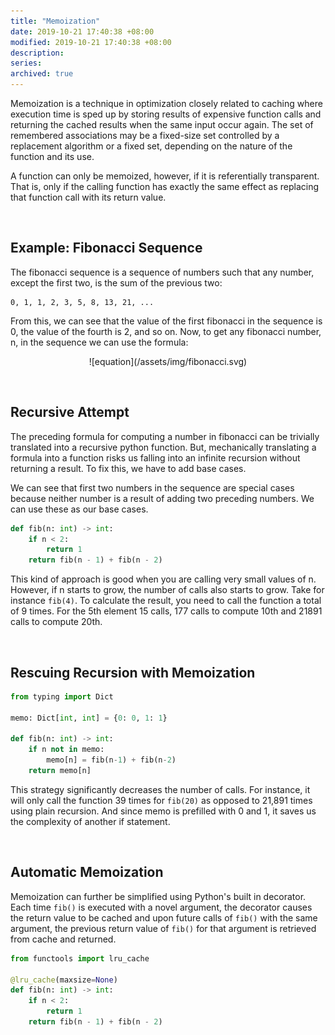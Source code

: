 ```yaml
---
title: "Memoization"
date: 2019-10-21 17:40:38 +08:00
modified: 2019-10-21 17:40:38 +08:00
description:
series:
archived: true
---
```

Memoization is a technique in optimization closely related to caching where execution time is sped up by storing results of expensive function calls and returning the cached results when the same input occur again. The set of remembered associations may be a fixed-size set controlled by a replacement algorithm or a fixed set, depending on the nature of the function and its use.

A function can only be memoized, however, if it is referentially transparent. That is, only if the calling function has exactly the same effect as replacing that function call with its return value.

<br>

## Example: Fibonacci Sequence

The fibonacci sequence is a sequence of numbers such that any number, except the first two, is the sum of the previous two:

```
0, 1, 1, 2, 3, 5, 8, 13, 21, ...
```

From this, we can see that the value of the first fibonacci in the sequence is 0, the value of the fourth is 2, and so on. Now, to get any fibonacci number, n, in the sequence we can use the formula:

<p style="text-align: center;" markdown="1">
![equation](/assets/img/fibonacci.svg)
</p>

<br>

## Recursive Attempt

The preceding formula for computing a number in fibonacci can be trivially translated into a recursive python function. But, mechanically translating a formula into a function risks us falling into an infinite recursion without returning a result. To fix this, we have to add base cases.

We can see that first two numbers in the sequence are special cases because neither number is a result of adding two preceding numbers. We can use these as our base cases.

```python
def fib(n: int) -> int:
    if n < 2:
        return 1
    return fib(n - 1) + fib(n - 2)
```

This kind of approach is good when you are calling very small values of n. However, if n starts to grow, the number of calls also starts to grow. Take for instance `fib(4)`. To calculate the result, you need to call the function a total of 9 times. For the 5th element 15 calls, 177 calls to compute 10th and 21891 calls to compute 20th.

<br>

## Rescuing Recursion with Memoization

```python
from typing import Dict

memo: Dict[int, int] = {0: 0, 1: 1}

def fib(n: int) -> int:
    if n not in memo:
        memo[n] = fib(n-1) + fib(n-2)
    return memo[n]
```

This strategy significantly decreases the number of calls. For instance, it will only call the function 39 times for `fib(20)` as opposed to 21,891 times using plain recursion. And since memo is prefilled with 0 and 1, it saves us the complexity of another if statement.

<br>

## Automatic Memoization

Memoization can further be simplified using Python's built in decorator. Each time `fib()` is executed with a novel argument, the decorator causes the return value to be cached and upon future calls of `fib()` with the same argument, the previous return value of `fib()` for that argument is retrieved from cache and returned.

```python
from functools import lru_cache

@lru_cache(maxsize=None)
def fib(n: int) -> int:
    if n < 2:
        return 1
    return fib(n - 1) + fib(n - 2)
```
